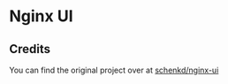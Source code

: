 # Nginx UI
## Credits
You can find the original project over at [schenkd/nginx-ui](https://github.com/schenkd/nginx-ui)